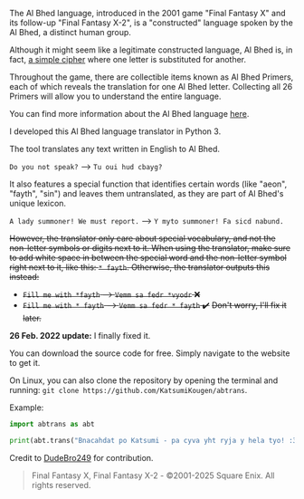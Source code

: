 The Al Bhed language, introduced in the 2001 game "Final Fantasy X" and its follow-up "Final Fantasy X-2", is a "constructed" language spoken by the Al Bhed, a distinct human group.

Although it might seem like a legitimate constructed language, Al Bhed is, in fact, [a simple cipher](https://tvtropes.org/pmwiki/pmwiki.php/Main/CypherLanguage) where one letter is substituted for another.

Throughout the game, there are collectible items known as Al Bhed Primers, each of which reveals the translation for one Al Bhed letter. Collecting all 26 Primers will allow you to understand the entire language.

You can find more information about the Al Bhed language [here](https://finalfantasy.fandom.com/wiki/Al_Bhed#Language).

I developed this Al Bhed language translator in Python 3.

The tool translates any text written in English to Al Bhed.

`Do you not speak?` --> `Tu oui hud cbayg?`

It also features a special function that identifies certain words (like "aeon", "fayth", "sin") and leaves them untranslated, as they are part of Al Bhed's unique lexicon.

`A lady summoner! We must report.` --> `Y myto summoner! Fa sicd nabund.`

~~However, the translator only care about special vocabulary, and not the non-letter symbols or digits next to it. When using the translator, make sure to add white space in between the special word and the non-letter symbol right next to it, like this: ```* fayth```. Otherwise, the translator outputs this instead:~~<br>
* ~~```Fill me with *fayth``` --> ```Vemm sa fedr *vyodr``` :x:~~
* ~~```Fill me with * fayth``` --> ```Vemm sa fedr * fayth``` :heavy_check_mark:~~
~~Don't worry, I'll fix it later.~~

**26 Feb. 2022 update:** I finally fixed it.

You can download the source code for free. Simply navigate to the website to get it.

On Linux, you can also clone the repository by opening the terminal and running: ```git clone https://github.com/KatsumiKougen/abtrans```.

Example:

```python
import abtrans as abt

print(abt.trans("Bnacahdat po Katsumi - pa cyva yht ryja y hela tyo! :3",False))
```

Credit to [DudeBro249](https://github.com/DudeBro249) for contribution.

> Final Fantasy X, Final Fantasy X-2 - ©2001-2025 Square Enix. All rights reserved.

